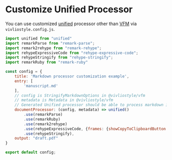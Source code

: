 # Customize Unified Processor

You can use customized [unified](https://unifiedjs.com/) processor other than [VFM](https://github.com/vivliostyle/vfm) via `vivliostyle.config.js`.

```js
import unified from "unified"
import remarkParse from "remark-parse";
import remark2rehype from "remark-rehype";
import rehypeExpressiveCode from "rehype-expressive-code";
import rehypeStringify from "rehype-stringify";
import remarkRuby from "remark-ruby"

const config = {
    title: 'Markdown processor customization example',
    entry: [
        'manuscript.md'
    ],
    // config is StringifyMarkdownOptions in @vivliostyle/vfm
    // metadata is Metadata in @vivliostyle/vfm
    // Generated Unified processor should be able to process markdown into HTML
    documentProcessor: (config, metadata) => unified()
        .use(remarkParse)
        .use(remarkRuby)
        .use(remark2rehype)
        .use(rehypeExpressiveCode, {frames: {showCopyToClipboardButton: false}})
        .use(rehypeStringify),
    output: "draft.pdf"
}

export default config;
```
